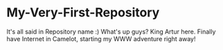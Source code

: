 # My-Very-First-Repository
It's all said in Repository name :)
What's up guys? King Artur here.
Finally have Internet in Camelot, starting my WWW adventure right away!
